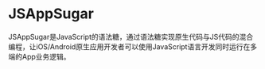 # JSAppSugar
JSAppSugar是JavaScript的语法糖，通过语法糖实现原生代码与JS代码的混合编程，让iOS/Android原生应用开发者可以使用JavaScript语言开发同时运行在多端的App业务逻辑。
